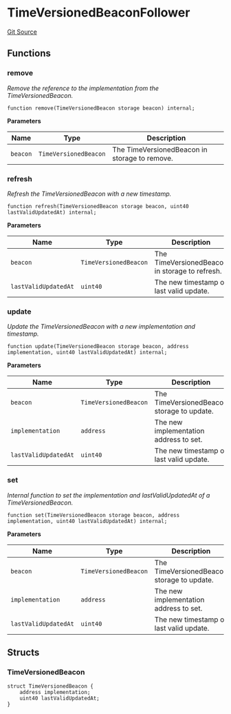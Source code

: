 # TimeVersionedBeaconFollower
[Git Source](https://github.com/0xStation/0xrails/blob/7b2d3363f0d5023623fd16114b60a38cf52ce246/src/lib/TimeVersionedBeaconFollower.sol)


## Functions
### remove

*Remove the reference to the implementation from the TimeVersionedBeacon.*


```solidity
function remove(TimeVersionedBeacon storage beacon) internal;
```
**Parameters**

|Name|Type|Description|
|----|----|-----------|
|`beacon`|`TimeVersionedBeacon`|The TimeVersionedBeacon in storage to remove.|


### refresh

*Refresh the TimeVersionedBeacon with a new timestamp.*


```solidity
function refresh(TimeVersionedBeacon storage beacon, uint40 lastValidUpdatedAt) internal;
```
**Parameters**

|Name|Type|Description|
|----|----|-----------|
|`beacon`|`TimeVersionedBeacon`|The TimeVersionedBeacon in storage to refresh.|
|`lastValidUpdatedAt`|`uint40`|The new timestamp of last valid update.|


### update

*Update the TimeVersionedBeacon with a new implementation and timestamp.*


```solidity
function update(TimeVersionedBeacon storage beacon, address implementation, uint40 lastValidUpdatedAt) internal;
```
**Parameters**

|Name|Type|Description|
|----|----|-----------|
|`beacon`|`TimeVersionedBeacon`|The TimeVersionedBeacon storage to update.|
|`implementation`|`address`|The new implementation address to set.|
|`lastValidUpdatedAt`|`uint40`|The new timestamp of last valid update.|


### set

*Internal function to set the implementation and lastValidUpdatedAt of a TimeVersionedBeacon.*


```solidity
function set(TimeVersionedBeacon storage beacon, address implementation, uint40 lastValidUpdatedAt) internal;
```
**Parameters**

|Name|Type|Description|
|----|----|-----------|
|`beacon`|`TimeVersionedBeacon`|The TimeVersionedBeacon storage to update.|
|`implementation`|`address`|The new implementation address to set.|
|`lastValidUpdatedAt`|`uint40`|The new timestamp of last valid update.|


## Structs
### TimeVersionedBeacon

```solidity
struct TimeVersionedBeacon {
    address implementation;
    uint40 lastValidUpdatedAt;
}
```


